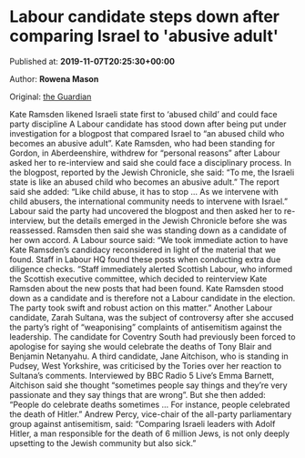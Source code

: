
# Labour candidate steps down after comparing Israel to 'abusive adult'

Published at: **2019-11-07T20:25:30+00:00**

Author: **Rowena Mason**

Original: [the Guardian](https://www.theguardian.com/politics/2019/nov/07/labour-candidate-kate-ramsden-steps-down-israel-comparison)

Kate Ramsden likened Israeli state first to ‘abused child’ and could face party discipline
A Labour candidate has stood down after being put under investigation for a blogpost that compared Israel to “an abused child who becomes an abusive adult”.
Kate Ramsden, who had been standing for Gordon, in Aberdeenshire, withdrew for “personal reasons” after Labour asked her to re-interview and said she could face a disciplinary process.
In the blogpost, reported by the Jewish Chronicle, she said: “To me, the Israeli state is like an abused child who becomes an abusive adult.” The report said she added: “Like child abuse, it has to stop … As we intervene with child abusers, the international community needs to intervene with Israel.”
Labour said the party had uncovered the blogpost and then asked her to re-interview, but the details emerged in the Jewish Chronicle before she was reassessed. Ramsden then said she was standing down as a candidate of her own accord.
A Labour source said: “We took immediate action to have Kate Ramsden’s candidacy reconsidered in light of the material that we found. Staff in Labour HQ found these posts when conducting extra due diligence checks.
“Staff immediately alerted Scottish Labour, who informed the Scottish executive committee, which decided to reinterview Kate Ramsden about the new posts that had been found. Kate Ramsden stood down as a candidate and is therefore not a Labour candidate in the election. The party took swift and robust action on this matter.”
Another Labour candidate, Zarah Sultana, was the subject of controversy after she accused the party’s right of “weaponising” complaints of antisemitism against the leadership. The candidate for Coventry South had previously been forced to apologise for saying she would celebrate the deaths of Tony Blair and Benjamin Netanyahu.
A third candidate, Jane Aitchison, who is standing in Pudsey, West Yorkshire, was criticised by the Tories over her reaction to Sultana’s comments. Interviewed by BBC Radio 5 Live’s Emma Barnett, Aitchison said she thought “sometimes people say things and they’re very passionate and they say things that are wrong”.
But she then added: “People do celebrate deaths sometimes … For instance, people celebrated the death of Hitler.”
Andrew Percy, vice-chair of the all-party parliamentary group against antisemitism, said: “Comparing Israeli leaders with Adolf Hitler, a man responsible for the death of 6 million Jews, is not only deeply upsetting to the Jewish community but also sick.”
